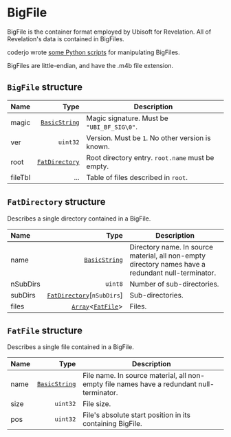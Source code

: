 # BigFile

BigFile is the container format employed by Ubisoft for Revelation. All of Revelation's data is contained in BigFiles.

coderjo wrote [some Python scripts](https://github.com/coderjo/myst4tools) for manipulating BigFiles.

BigFiles are little-endian, and have the .m4b file extension.

## `BigFile` structure

| Name | Type | Description |
| :-- | --: | --- |
| magic | [`BasicString`](./base.md#basicstring-structure) | Magic signature. Must be `"UBI_BF_SIG\0"`. |
| ver | `uint32` | Version. Must be `1`. No other version is known. |
| root | [`FatDirectory`](#fatdirectory-structure) | Root directory entry. `root.name` must be empty. |
| fileTbl | ... | Table of files described in `root`. |

## `FatDirectory` structure

Describes a single directory contained in a BigFile.

| Name | Type | Description |
| :-- | --: | --- |
| name | [`BasicString`](./base.md#basicstring-structure) | Directory name. In source material, all non-empty directory names have a redundant null-terminator. |
| nSubDirs | `uint8` | Number of sub-directories. |
| subDirs | [`FatDirectory`](#fatdirectory-structure)\[`nSubDirs`\] | Sub-directories. |
| files | [`Array`](./base.md#array-structure)<[`FatFile`](#fatfile-structure)> | Files. |

## `FatFile` structure

Describes a single file contained in a BigFile.

| Name | Type | Description |
| :-- | --: | --- |
| name | [`BasicString`](./base.md#basicstring-structure) | File name. In source material, all non-empty file names have a redundant null-terminator. |
| size | `uint32` | File size. |
| pos | `uint32` | File's absolute start position in its containing BigFile. |
